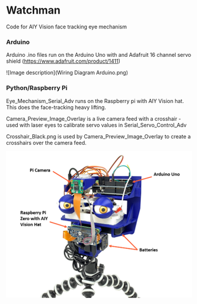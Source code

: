 # Watchman
Code for AIY Vision face tracking eye mechanism

### Arduino
  Arduino .ino files run on the Arduino Uno with and Adafruit 16 channel servo shield (https://www.adafruit.com/product/1411)

![Image description](Wiring Diagram Arduino.png)

### Python/Raspberry Pi
  Eye_Mechanism_Serial_Adv runs on the Raspberry pi with AIY Vision hat. This does the face-tracking heavy lifting.
  
  Camera_Preview_Image_Overlay is a live camera feed with a crosshair - used with laser eyes to calibrate servo values in Serial_Servo_Control_Adv
  
  Crosshair_Black.png is used by Camera_Preview_Image_Overlay to create a crosshairs over the camera feed.

![Image description](Watchman_Internal_Labels.png)

